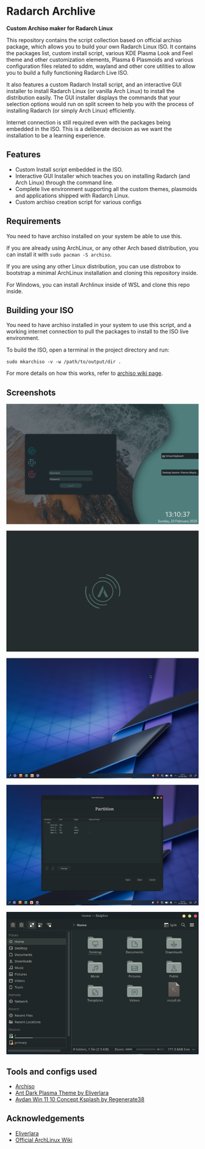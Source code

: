 
# Radarch Archlive
**Custom Archiso maker for Radarch Linux**

This repository contains the script collection based on official archiso package, which allows you to build your own Radarch Linux ISO. It contains the packages list, custom install script, various KDE Plasma Look and Feel theme and other customization elements, Plasma 6 Plasmoids and various configuration files related to sddm, wayland and other core utilities to allow you to build a fully functioning Radarch Live ISO.  

It also features a custom Radarch Install script, and an interactive GUI installer to install Radarch Linux (or vanilla Arch Linux) to install the distribution easily. The GUI installer displays the commands that your selection options would run on split screen to help you with the process of installing Radarch (or simply Arch Linux) efficiently.

Internet connection is still required even with the packages being embedded in the ISO. This is a deliberate decision as we want the installation to be a learning experience. 
## Features

- Custom Install script embedded in the ISO.
- Interactive GUI Installer which teaches you on installing Radarch (and Arch Linux) through the command line.
- Complete live environment supporting all the custom themes, plasmoids and applications shipped with Radarch Linux.
- Custom archiso creation script for various configs


## Requirements

You need to have archiso installed on your system be able to use this.

If you are already using ArchLinux, or any other Arch based distribution, you can install it with `sudo pacman -S archiso`.

If you are using any other Linux distribution, you can use distrobox to bootstrap a minimal ArchLinux installation and cloning this repository inside.

For Windows, you can install Archlinux inside of WSL and clone this repo inside.

## Building your ISO

You need to have archiso installed in your system to use this script, and a working internet connection to pull the packages to install to the ISO live environment. 

To build the ISO, open a terminal in the project directory and run:

```
sudo mkarchiso -v -w /path/to/output/dir .
```
For more details on how this works, refer to [archiso wiki page](https://wiki.archlinux.org/title/Archiso).
## Screenshots

![RadArch Greeter with SDDM and Ant-Dark](screenshots/radarch-greeter.png)

![RadArch Ant-Dark KSplash](/screenshots/radarch-antdark-splash.png)

![RadArch Desktop](/screenshots/radarch-desktop.png)

![RadArch Custom GUI Installer](/screenshots/radarch-custom-installer.png)

![Radarch Install Script](/screenshots/radarch-custom-installscript.png)

## Tools and configs used
- [Archiso](https://wiki.archlinux.org/title/Archiso)
- [Ant Dark Plasma Theme by Eliverlara](https://store.kde.org/p/1464321)
- [Avdan Win 11 10 Concept Ksplash by Regenerate38](https://store.kde.org/p/1394200)



## Acknowledgements

 - [Eliverlara](https://store.kde.org/u/eliverlara)
 - [Official ArchLinux Wiki](https://wiki.archlinux.org)


